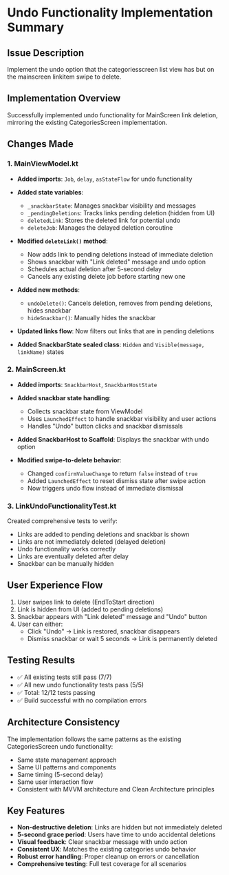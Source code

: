 # Undo Functionality Implementation Summary

## Issue Description
Implement the undo option that the categoriesscreen list view has but on the mainscreen linkitem swipe to delete.

## Implementation Overview
Successfully implemented undo functionality for MainScreen link deletion, mirroring the existing CategoriesScreen implementation.

## Changes Made

### 1. MainViewModel.kt
- **Added imports**: `Job`, `delay`, `asStateFlow` for undo functionality
- **Added state variables**:
  - `_snackbarState`: Manages snackbar visibility and messages
  - `_pendingDeletions`: Tracks links pending deletion (hidden from UI)
  - `deletedLink`: Stores the deleted link for potential undo
  - `deleteJob`: Manages the delayed deletion coroutine

- **Modified `deleteLink()` method**:
  - Now adds link to pending deletions instead of immediate deletion
  - Shows snackbar with "Link deleted" message and undo option
  - Schedules actual deletion after 5-second delay
  - Cancels any existing delete job before starting new one

- **Added new methods**:
  - `undoDelete()`: Cancels deletion, removes from pending deletions, hides snackbar
  - `hideSnackbar()`: Manually hides the snackbar

- **Updated links flow**: Now filters out links that are in pending deletions

- **Added SnackbarState sealed class**: `Hidden` and `Visible(message, linkName)` states

### 2. MainScreen.kt
- **Added imports**: `SnackbarHost`, `SnackbarHostState`
- **Added snackbar state handling**:
  - Collects snackbar state from ViewModel
  - Uses `LaunchedEffect` to handle snackbar visibility and user actions
  - Handles "Undo" button clicks and snackbar dismissals

- **Added SnackbarHost to Scaffold**: Displays the snackbar with undo option

- **Modified swipe-to-delete behavior**:
  - Changed `confirmValueChange` to return `false` instead of `true`
  - Added `LaunchedEffect` to reset dismiss state after swipe action
  - Now triggers undo flow instead of immediate dismissal

### 3. LinkUndoFunctionalityTest.kt
Created comprehensive tests to verify:
- Links are added to pending deletions and snackbar is shown
- Links are not immediately deleted (delayed deletion)
- Undo functionality works correctly
- Links are eventually deleted after delay
- Snackbar can be manually hidden

## User Experience Flow
1. User swipes link to delete (EndToStart direction)
2. Link is hidden from UI (added to pending deletions)
3. Snackbar appears with "Link deleted" message and "Undo" button
4. User can either:
   - Click "Undo" → Link is restored, snackbar disappears
   - Dismiss snackbar or wait 5 seconds → Link is permanently deleted

## Testing Results
- ✅ All existing tests still pass (7/7)
- ✅ All new undo functionality tests pass (5/5)
- ✅ Total: 12/12 tests passing
- ✅ Build successful with no compilation errors

## Architecture Consistency
The implementation follows the same patterns as the existing CategoriesScreen undo functionality:
- Same state management approach
- Same UI patterns and components
- Same timing (5-second delay)
- Same user interaction flow
- Consistent with MVVM architecture and Clean Architecture principles

## Key Features
- **Non-destructive deletion**: Links are hidden but not immediately deleted
- **5-second grace period**: Users have time to undo accidental deletions
- **Visual feedback**: Clear snackbar message with undo action
- **Consistent UX**: Matches the existing categories undo behavior
- **Robust error handling**: Proper cleanup on errors or cancellation
- **Comprehensive testing**: Full test coverage for all scenarios
